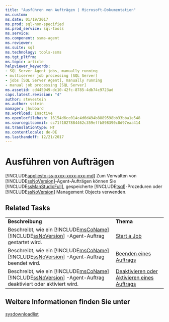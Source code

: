```yaml
---
title: "Ausführen von Aufträgen | Microsoft-Dokumentation"
ms.custom: 
ms.date: 01/19/2017
ms.prod: sql-non-specified
ms.prod_service: sql-tools
ms.service: 
ms.component: ssms-agent
ms.reviewer: 
ms.suite: sql
ms.technology: tools-ssms
ms.tgt_pltfrm: 
ms.topic: article
helpviewer_keywords:
- SQL Server Agent jobs, manually running
- multiserver job processing [SQL Server]
- jobs [SQL Server Agent], manually running
- manual job processing [SQL Server]
ms.assetid: cd445949-dc10-42fc-8785-4db74c9723ad
caps.latest.revision: "4"
author: stevestein
ms.author: sstein
manager: jhubbard
ms.workload: Inactive
ms.openlocfilehash: 16154d6cc014c4d6d494b8889598bb33bba1e548
ms.sourcegitcommit: cc71f1027884462c359effb898390c8d97eaa414
ms.translationtype: HT
ms.contentlocale: de-DE
ms.lasthandoff: 12/21/2017
---
```

# <a name="run-jobs"></a>Ausführen von Aufträgen
[!INCLUDE[appliesto-ss-xxxx-xxxx-xxx-md](../../includes/appliesto-ss-xxxx-xxxx-xxx-md.md)] Zum Verwalten von [!INCLUDE[ssNoVersion](../../includes/ssnoversion_md.md)]-Agent-Aufträgen können Sie [!INCLUDE[ssManStudioFull](../../includes/ssmanstudiofull_md.md)], gespeicherte [!INCLUDE[tsql](../../includes/tsql_md.md)]-Prozeduren oder [!INCLUDE[ssNoVersion](../../includes/ssnoversion_md.md)] Management Objects verwenden.  
  
## <a name="related-tasks"></a>Related Tasks  
  
|||  
|-|-|  
|**Beschreibung**|**Thema**|  
|Beschreibt, wie ein [!INCLUDE[msCoName](../../includes/msconame_md.md)][!INCLUDE[ssNoVersion](../../includes/ssnoversion_md.md)] -Agent-Auftrag gestartet wird.|[Start a Job](../../ssms/agent/start-a-job.md)|  
|Beschreibt, wie ein [!INCLUDE[msCoName](../../includes/msconame_md.md)][!INCLUDE[ssNoVersion](../../includes/ssnoversion_md.md)] -Agent-Auftrag beendet wird.|[Beenden eines Auftrags](../../ssms/agent/stop-a-job.md)|  
|Beschreibt, wie ein [!INCLUDE[msCoName](../../includes/msconame_md.md)][!INCLUDE[ssNoVersion](../../includes/ssnoversion_md.md)] -Agent-Auftrag deaktiviert oder aktiviert wird.|[Deaktivieren oder Aktivieren eines Auftrags](../../ssms/agent/disable-or-enable-a-job.md)|  
  
## <a name="see-also"></a>Weitere Informationen finden Sie unter  
[sysdownloadlist](http://msdn.microsoft.com/en-us/71087a4c-e829-488e-aa7d-a9476e2b4779)  
  
